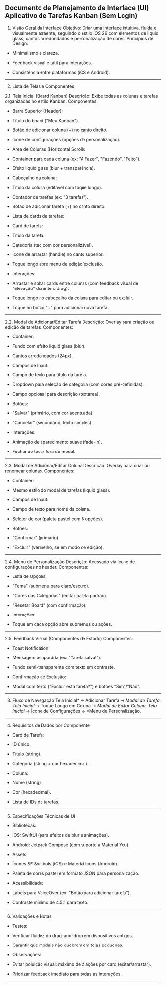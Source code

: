 Documento de Planejamento de Interface (UI)
Aplicativo de Tarefas Kanban (Sem Login)
---


1. Visão Geral da Interface
Objetivo: Criar uma interface intuitiva, fluída e visualmente atraente, seguindo o estilo iOS 26 com elementos de liquid glass, cantos arredondados e personalização de cores.
Princípios de Design:

- Minimalismo e clareza.

- Feedback visual e tátil para interações.

- Consistência entre plataformas (iOS e Android).

---


2. Lista de Telas e Componentes

2.1. Tela Inicial (Board Kanban)
Descrição: Exibe todas as colunas e tarefas organizadas no estilo Kanban.
Componentes:

- Barra Superior (Header):

- Título do board ("Meu Kanban").

- Botão de adicionar coluna (+) no canto direito.

- Ícone de configurações (opções de personalização).

- Área de Colunas (Horizontal Scroll):

- Container para cada coluna (ex: "A Fazer", "Fazendo", "Feito").

- Efeito liquid glass (blur + transparência).

- Cabeçalho da coluna:

- Título da coluna (editável com toque longo).

- Contador de tarefas (ex: "3 tarefas").

- Botão de adicionar tarefa (+) no canto direito.

- Lista de cards de tarefas:

- Card de tarefa:

- Título da tarefa.

- Categoria (tag com cor personalizável).

- Ícone de arrastar (handle) no canto superior.

- Toque longo abre menu de edição/exclusão.

- Interações:

- Arrastar e soltar cards entre colunas (com feedback visual de "elevação" durante o drag).

- Toque longo no cabeçalho da coluna para editar ou excluir.

- Toque no botão "+" para adicionar nova tarefa.

---


2.2. Modal de Adicionar/Editar Tarefa
Descrição: Overlay para criação ou edição de tarefas.
Componentes:

- Container:

- Fundo com efeito liquid glass (blur).

- Cantos arredondados (24px).

- Campos de Input:

- Campo de texto para título da tarefa.

- Dropdown para seleção de categoria (com cores pré-definidas).

- Campo opcional para descrição (textarea).

- Botões:

- "Salvar" (primário, com cor acentuada).

- "Cancelar" (secundário, texto simples).

- Interações:

- Animação de aparecimento suave (fade-in).

- Fechar ao tocar fora do modal.

---


2.3. Modal de Adicionar/Editar Coluna
Descrição: Overlay para criar ou renomear colunas.
Componentes:

- Container:

- Mesmo estilo do modal de tarefas (liquid glass).

- Campos de Input:

- Campo de texto para nome da coluna.

- Seletor de cor (paleta pastel com 8 opções).

- Botões:

- "Confirmar" (primário).

- "Excluir" (vermelho, se em modo de edição).

---


2.4. Menu de Personalização
Descrição: Acessado via ícone de configurações no header.
Componentes:

- Lista de Opções:

- "Tema" (submenu para claro/escuro).

- "Cores das Categorias" (editar paleta padrão).

- "Resetar Board" (com confirmação).

- Interações:

- Toque em cada opção abre submenus ou ações.

---


2.5. Feedback Visual (Componentes de Estado)
Componentes:
- Toast Notification:

- Mensagem temporária (ex: "Tarefa salva!").

- Fundo semi-transparente com texto em contraste.

- Confirmação de Exclusão:

- Modal com texto ("Excluir esta tarefa?") e botões "Sim"/"Não".

---


3. Fluxo de Navegação
Tela Inicial* → Adicionar Tarefa → *Modal de Tarefa.
Tela Inicial* → Toque Longo em Coluna → *Modal de Editar Coluna.
Tela Inicial* → Ícone de Configurações → *Menu de Personalização.
---


4. Requisitos de Dados por Componente
- Card de Tarefa:

- ID único.

- Título (string).

- Categoria (string + cor hexadecimal).

- Coluna:

- Nome (string).

- Cor (hexadecimal).

- Lista de IDs de tarefas.

---


5. Especificações Técnicas de UI
- Bibliotecas:

- iOS: SwiftUI (para efeitos de blur e animações).

- Android: Jetpack Compose (com suporte a Material You).

- Assets:

- Ícones SF Symbols (iOS) e Material Icons (Android).

- Paleta de cores pastel em formato JSON para personalização.

- Acessibilidade:

- Labels para VoiceOver (ex: "Botão para adicionar tarefa").

- Contraste mínimo de 4.5:1 para texto.

---


6. Validações e Notas
- Testes:

- Verificar fluidez do drag-and-drop em dispositivos antigos.

- Garantir que modais não quebrem em telas pequenas.

- Observações:

- Evitar poluição visual: máximo de 2 ações por card (editar/arrastar).

- Priorizar feedback imediato para todas as interações.

---